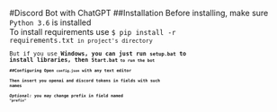 #Discord Bot with ChatGPT
##Installation
Before installing, make sure <code>Python 3.6</code> is installed  
To install requirements use <code>$ pip install -r requirements.txt<code> in project's directory  
But if you use <b>Windows<b>, you can just run <code>setup.bat</code> to install libraries, then <code>Start.bat<code> to run the bot  
##Configuring
Open <code>config.json</code> with any text editor  
Then insert you openai and discord tokens in fields with such names  
<i>Optional:</i> you may change prefix in field named <code>"prefix"</code>

